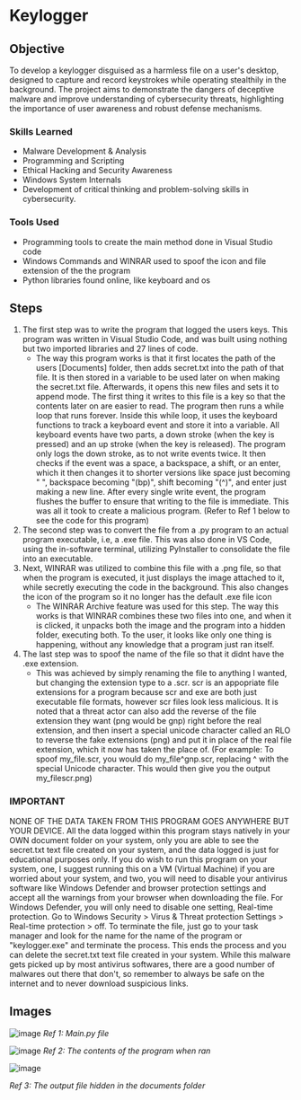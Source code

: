 # Keylogger

## Objective

To develop a keylogger disguised as a harmless file on a user's desktop, designed to capture and record keystrokes while operating stealthily in the background. The project aims to demonstrate the dangers of deceptive malware and improve understanding of cybersecurity threats, highlighting the importance of user awareness and robust defense mechanisms.

### Skills Learned

- Malware Development & Analysis
- Programming and Scripting
- Ethical Hacking and Security Awareness
- Windows System Internals
- Development of critical thinking and problem-solving skills in cybersecurity.

### Tools Used

- Programming tools to create the main method done in Visual Studio code
- Windows Commands and WINRAR used to spoof the icon and file extension of the the program
- Python libraries found online, like keyboard and os

## Steps
1) The first step was to write the program that logged the users keys. This program was written in Visual Studio Code, and was built using nothing but two imported libraries and 27 lines of code.
   - The way this program works is that it first locates the path of the users [Documents] folder, then adds secret.txt into the path of that file. It is then stored in a variable to be used later on when making the secret.txt file. Afterwards, it opens this new files and sets it to append mode. The first thing it writes to this file is a key so that the contents later on are easier to read. The program then runs a while loop that runs forever. Inside this while loop, it uses the keyboard functions to track a keyboard event and store it into a variable. All keyboard events have two parts, a down stroke (when the key is pressed) and an up stroke (when the key is released). The program only logs the down stroke, as to not write events twice. It then checks if the event was a space, a backspace, a shift, or an enter, which it then changes it to shorter versions like space just becoming " ", backspace becoming "(bp)", shift becoming "(^)", and enter just making a new line. After every single write event, the program flushes the buffer to ensure that writing to the file is immediate. This was all it took to create a malicious program. (Refer to Ref 1 below to see the code for this program)
2) The second step was to convert the file from a .py program to an actual program executable, i.e, a .exe file. This was also done in VS Code, using the in-software terminal, utilizing PyInstaller to consolidate the file into an executable.
3) Next, WINRAR was utilized to combine this file with a .png file, so that when the program is executed, it just displays the image attached to it, while secretly executing the code in the background. This also changes the icon of the program so it no longer has the default .exe file icon
   - The WINRAR Archive feature was used for this step. The way this works is that WINRAR combines these two files into one, and when it is clicked, it unpacks both the image and the program into a hidden folder, executing both. To the user, it looks like only one thing is happening, without any knowledge that a program just ran itself.
4) The last step was to spoof the name of the file so that it didnt have the .exe extension.
   - This was achieved by simply renaming the file to anything I wanted, but changing the extension type to a .scr. scr is an appopriate file extensions for a program because scr and exe are both just executable file formats, however scr files look less malicious. It is noted that a threat actor can also add the reverse of the file extension they want (png would be gnp) right before the real extension, and then insert a special unicode character called an RLO to reverse the fake extensions (png) and put it in place of the real file extension, which it now has taken the place of. (For example: To spoof my_file.scr, you would do my_file^gnp.scr, replacing ^ with the special Unicode character. This would then give you the output my_filescr.png)
     
### IMPORTANT
NONE OF THE DATA TAKEN FROM THIS PROGRAM GOES ANYWHERE BUT YOUR DEVICE. All the data logged within this program stays natively in your OWN document folder on your system, only you are able to see the secret.txt text file created on your system, and the data logged is just for educational purposes only. If you do wish to run this program on your system, one, I suggest running this on a VM (Virtual Machine) if you are worried about your system, and two, you will need to disable your antivirus software like Windows Defender and browser protection settings and accept all the warnings from your browser when downloading the file. For Windows Defender, you will only need to disable one setting, Real-time protection. Go to Windows Security > Virus & Threat protection Settings > Real-time protection > off. To terminate the file, just go to your task manager and look for the name for the name of the program or "keylogger.exe" and terminate the process. This ends the process and you can delete the secret.txt text file created in your system.  While this malware gets picked up by most antivirus softwares, there are a good number of malwares out there that don't, so remember to always be safe on the internet and to never download suspicious links. 

## Images
![image](https://github.com/user-attachments/assets/826eae88-fb74-4abb-aba6-ddacd5c63d39)
*Ref 1: Main.py file*

![image](https://github.com/user-attachments/assets/3854db12-e969-4f90-a608-60ee949fd560)
*Ref 2: The contents of the program when ran*


![image](https://github.com/user-attachments/assets/9554f932-1c20-41d6-915d-94c1548e0d84)

*Ref 3: The output file hidden in the documents folder*



